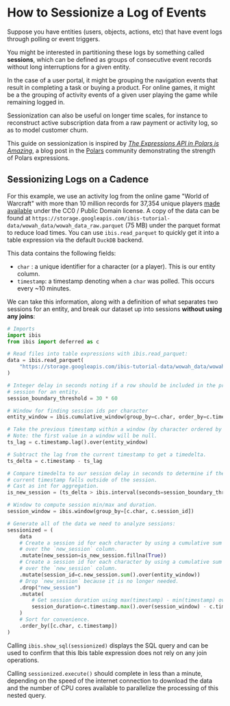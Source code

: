# How to Sessionize a Log of Events

Suppose you have entities (users, objects, actions, etc) that have event logs through polling or event triggers.

You might be interested in partitioning these logs by something called **sessions**, which can be defined as groups of consecutive event records without long interruptions for a given entity.

In the case of a user portal, it might be grouping the navigation events that result in completing a task or buying a product.
For online games, it might be a the grouping of activity events of a given user playing the game while remaining logged in.

Sessionization can also be useful on longer time scales, for instance to reconstruct active subscription data from a raw payment or activity log, so as to model customer churn.

This guide on sessionization is inspired by [_The Expressions API in Polars is Amazing_](https://www.pola.rs/posts/the-expressions-api-in-polars-is-amazing/), a blog post in the [Polars](https://www.pola.rs/) community demonstrating the strength of Polars expressions.

## Sessionizing Logs on a Cadence

For this example, we use an activity log from the online game "World of Warcraft" with more than 10 million records for 37,354 unique players [made available](https://www.kaggle.com/datasets/mylesoneill/warcraft-avatar-history?select=wowah_data.csv) under the CC0 / Public Domain license. A copy of the data can be found at `https://storage.googleapis.com/ibis-tutorial-data/wowah_data/wowah_data_raw.parquet` (75 MB) under the parquet format to reduce load times. You can use `ibis.read_parquet` to quickly get it into a table expression via the default `DuckDB` backend.

This data contains the following fields:

- `char` : a unique identifier for a character (or a player). This is our entity column.
- `timestamp`: a timestamp denoting when a `char` was polled. This occurs every ~10 minutes.

We can take this information, along with a definition of what separates two sessions for an entity, and break our dataset up into sessions **without using any joins**:

```python
# Imports
import ibis
from ibis import deferred as c

# Read files into table expressions with ibis.read_parquet:
data = ibis.read_parquet(
    "https://storage.googleapis.com/ibis-tutorial-data/wowah_data/wowah_data_raw.parquet"
)

# Integer delay in seconds noting if a row should be included in the previous
# session for an entity.
session_boundary_threshold = 30 * 60

# Window for finding session ids per character
entity_window = ibis.cumulative_window(group_by=c.char, order_by=c.timestamp)

# Take the previous timestamp within a window (by character ordered by timestamp):
# Note: the first value in a window will be null.
ts_lag = c.timestamp.lag().over(entity_window)

# Subtract the lag from the current timestamp to get a timedelta.
ts_delta = c.timestamp - ts_lag

# Compare timedelta to our session delay in seconds to determine if the
# current timestamp falls outside of the session.
# Cast as int for aggregation.
is_new_session = (ts_delta > ibis.interval(seconds=session_boundary_threshold))

# Window to compute session min/max and duration.
session_window = ibis.window(group_by=[c.char, c.session_id])

# Generate all of the data we need to analyze sessions:
sessionized = (
    data
    # Create a session id for each character by using a cumulative sum
    # over the `new_session` column.
    .mutate(new_session=is_new_session.fillna(True))
    # Create a session id for each character by using a cumulative sum
    # over the `new_session` column.
    .mutate(session_id=c.new_session.sum().over(entity_window))
    # Drop `new_session` because it is no longer needed.
    .drop("new_session")
    .mutate(
        # Get session duration using max(timestamp) - min(timestamp) over our window.
        session_duration=c.timestamp.max().over(session_window) - c.timestamp.min().over(session_window)
    )
    # Sort for convenience.
    .order_by([c.char, c.timestamp])
)
```

Calling `ibis.show_sql(sessionized)` displays the SQL query and can be used to confirm that this Ibis table expression does not rely on any join operations.

Calling `sessionized.execute()` should complete in less than a minute, depending on the speed of the internet connection to download the data and the number of CPU cores available to parallelize the processing of this nested query.
